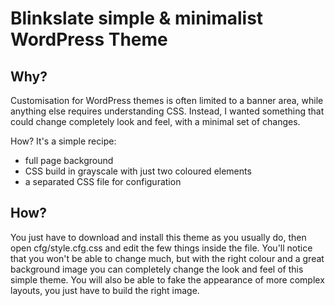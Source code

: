 # Blinkslate simple & minimalist WordPress Theme

## Why?

Customisation for WordPress themes is often limited to a banner area, while anything else requires understanding CSS. Instead, I wanted something that could change completely look and feel, with a minimal set of changes.

How? It's a simple recipe:
* full page background
* CSS build in grayscale with just two coloured elements
* a separated CSS file for configuration


## How?

You just have to download and install this theme as you usually do, then open cfg/style.cfg.css and edit the few things inside the file.
You'll notice that you won't be able to change much, but with the right colour and a great background image you can completely change the look and feel of this simple theme. You will also be able to fake the appearance of more complex layouts, you just have to build the right image.
